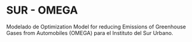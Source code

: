 # SUR - OMEGA

Modelado de Optimization Model for reducing Emissions of Greenhouse Gases from Automobiles (OMEGA) para el Instituto del Sur Urbano.
